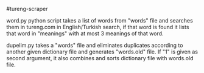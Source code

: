 #tureng-scraper

word.py python script takes a list of words from "words" file and searches them in tureng.com in English/Turkish search, if that word is found
it lists that word in "meanings" with at most 3 meanings of that word.


dupelim.py takes a "words" file and eliminates duplicates according to another given dictionary file and generates "words.old" file. If "1" is 
given as second argument, it also combines and sorts dictionary file with words.old file.

